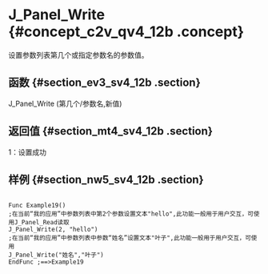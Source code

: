 # J\_Panel\_Write {#concept_c2v_qv4_12b .concept}

设置参数列表第几个或指定参数名的参数值。

## 函数 {#section_ev3_sv4_12b .section}

J\_Panel\_Write \(第几个/参数名,新值\)

## 返回值 {#section_mt4_sv4_12b .section}

1：设置成功

## 样例 {#section_nw5_sv4_12b .section}

```

Func Example19()
;在当前“我的应用”中参数列表中第2个参数设置文本"hello",此功能一般用于用户交互，可使用J_Panel_Read读取
J_Panel_Write(2, "hello")
;在当前“我的应用”中参数列表中参数“姓名”设置文本"叶子",此功能一般用于用户交互，可使用
J_Panel_Write("姓名","叶子")
EndFunc ;==>Example19
```

